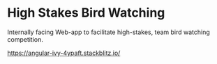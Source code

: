 # High Stakes Bird Watching

Internally facing Web-app to facilitate high-stakes, team bird watching competition.   

https://angular-ivy-4ypaft.stackblitz.io/
